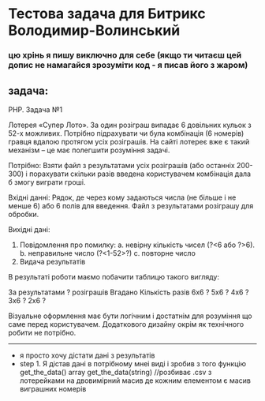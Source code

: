 # Тестова задача для Битрикс Володимир-Волинський
### цю хрінь я пишу виключно для себе (якщо ти читаєш цей допис не намагайся зрозуміти код - я писав його з жаром)
## задача: 
PHP. Задача №1

Лотерея «Супер Лото». За один розіграш випадає 6 довільних кульок з 52-х можливих. Потрібно підрахувати чи була комбінація (6 номерів) гравця вдалою протягом усіх розіграшів.
На сайті лотереє вже є такий механізм – це має полегшити розуміння задачі.

Потрібно:
Взяти файл з результатами усіх розіграшів (або останніх 200-300) і порахувати скільки разів введена користувачем комбінація дала б змогу виграти гроші.

Вхідні данні:
Рядок, де через кому задаються числа (не більше і не менше 6) або 6 полів для введення. 
Файл з результатами розіграшу для обробки.


Вихідні дані:
1.	Повідомлення про помилку:
a.	невірну кількість чисел (?<6 або ?>6).
b.	неправильне число (?<1-52>?)
c.	повторне число
2.	Видача результатів

В результаті роботи маємо побачити таблицю такого вигляду:

За результатами ? розіграшів
Вгадано	Кількість разів
6х6	?
5х6	?
4х6	?
3х6	?
2х6	?

Візуальне оформлення має бути логічним і достатнім для розуміння що саме перед користувачем. Додаткового дизайну окрім як технічного робити не потрібно. 
_____________________________________________________________
- я просто хочу дістати дані з результатів
- step 1. Я дістав дані в потрібному мнеі виді і зробив з того функцію get_the_data()
	array get_the_data(string) //розбиває .csv з лотерейками на двовимірний масив де кожним елементом є масив виграшних номерів